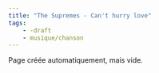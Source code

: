```yaml
---
title: "The Supremes - Can't hurry love"
tags:
    - -draft
    - musique/chanson
---
```


Page créée automatiquement, mais vide.
